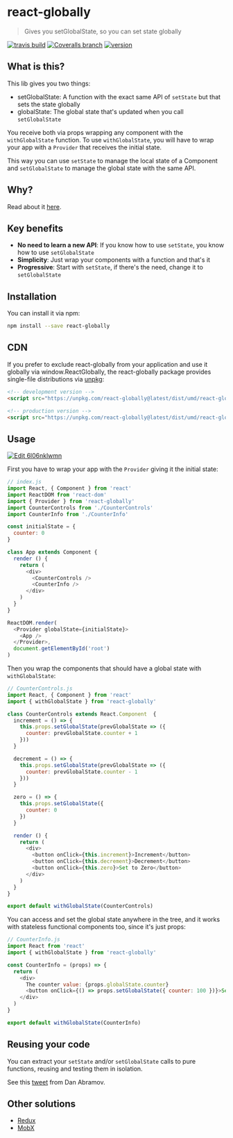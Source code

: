# react-globally
> Gives you setGlobalState, so you can set state globally

[![travis build](https://img.shields.io/travis/schiehll/react-globally.svg?style=flat-square)](https://travis-ci.org/schiehll/react-globally)
[![Coveralls branch](https://img.shields.io/coveralls/schiehll/react-globally/master.svg?style=flat-square)](https://coveralls.io/github/schiehll/react-globally?branch=master)
[![version](https://img.shields.io/npm/v/react-globally.svg?style=flat-square)](http://npm.im/react-globally)


## What is this?

This lib gives you two things:

- setGlobalState: A function with the exact same API of `setState` but that sets the state globally
- globalState: The global state that's updated when you call `setGlobalState`

You receive both via props wrapping any component with the `withGlobalState` function.
To use `withGlobalState`, you will have to wrap your app with a `Provider` that receives the initial state.

This way you can use `setState` to manage the local state of a Component and `setGlobalState` to manage the global state with the same API.

## Why?

Read about it [here](https://medium.com/@schiehll/setting-global-state-with-react-d702236a3145).

## Key benefits

- **No need to learn a new API**: If you know how to use `setState`, you know how to use `setGlobalState`
- **Simplicity**: Just wrap your components with a function and that's it
- **Progressive**: Start with `setState`, if there's the need, change it to `setGlobalState`

## Installation

You can install it via npm:

```bash
npm install --save react-globally
```

## CDN

If you prefer to exclude react-globally from your application and use it globally via window.ReactGlobally, the react-globally package provides single-file distributions via [unpkg](https://unpkg.com):

```html
<!-- development version -->
<script src="https://unpkg.com/react-globally@latest/dist/umd/react-globally.js"></script>

<!-- production version -->
<script src="https://unpkg.com/react-globally@latest/dist/umd/react-globally.min.js"></script>
```

## Usage

[![Edit 6l06nklwmn](https://codesandbox.io/static/img/play-codesandbox.svg)](https://codesandbox.io/s/6l06nklwmn)

First you have to wrap your app with the `Provider` giving it the initial state:

```js
// index.js
import React, { Component } from 'react'
import ReactDOM from 'react-dom'
import { Provider } from 'react-globally'
import CounterControls from './CounterControls'
import CounterInfo from './CounterInfo'

const initialState = {
  counter: 0
}

class App extends Component {
  render () {
    return (
      <div>
        <CounterControls />
        <CounterInfo />
      </div>
    )
  }
}

ReactDOM.render(
  <Provider globalState={initialState}>
    <App />
  </Provider>,
  document.getElementById('root')
)
```

Then you wrap the components that should have a global state with `withGlobalState`:

```js
// CounterControls.js
import React, { Component } from 'react'
import { withGlobalState } from 'react-globally'

class CounterControls extends React.Component  {
  increment = () => {
    this.props.setGlobalState(prevGlobalState => ({
      counter: prevGlobalState.counter + 1
    }))
  }

  decrement = () => {
    this.props.setGlobalState(prevGlobalState => ({
      counter: prevGlobalState.counter - 1
    }))
  }

  zero = () => {
    this.props.setGlobalState({
      counter: 0
    })
  }

  render () {
    return (
      <div>
        <button onClick={this.increment}>Increment</button>
        <button onClick={this.decrement}>Decrement</button>
        <button onClick={this.zero}>Set to Zero</button>
      </div>
    )
  }
}

export default withGlobalState(CounterControls)
```

You can access and set the global state anywhere in the tree, and it works with stateless functional components too, since it's just props:

```js
// CounterInfo.js
import React from 'react'
import { withGlobalState } from 'react-globally'

const CounterInfo = (props) => {
  return (
    <div>
      The counter value: {props.globalState.counter}
      <button onClick={() => props.setGlobalState({ counter: 100 })}>Set to 100</button>
    </div>
  )
}

export default withGlobalState(CounterInfo)
```

## Reusing your code

You can extract your `setState` and/or `setGlobalState` calls to pure functions, reusing and testing them in isolation.

See this [tweet](https://twitter.com/dan_abramov/status/824308413559668744) from Dan Abramov.

## Other solutions

- [Redux](https://github.com/reactjs/redux/)
- [MobX](https://github.com/mobxjs/mobx)

